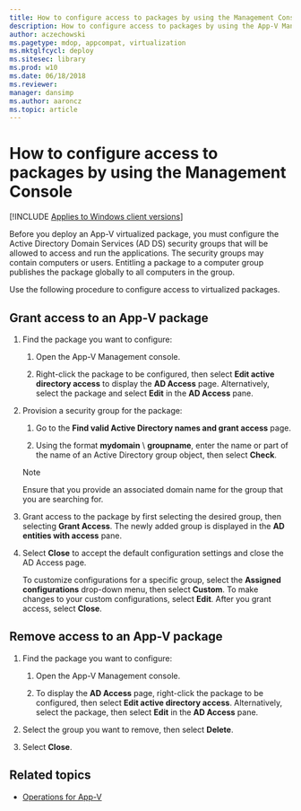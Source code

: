 ```yaml
---
title: How to configure access to packages by using the Management Console (Windows 10/11)
description: How to configure access to packages by using the App-V Management Console.
author: aczechowski
ms.pagetype: mdop, appcompat, virtualization
ms.mktglfcycl: deploy
ms.sitesec: library
ms.prod: w10
ms.date: 06/18/2018
ms.reviewer: 
manager: dansimp
ms.author: aaroncz
ms.topic: article
---
```

# How to configure access to packages by using the Management Console

[!INCLUDE [Applies to Windows client versions](../includes/applies-to-windows-client-versions.md)]

Before you deploy an App-V virtualized package, you must configure the Active Directory Domain Services (AD DS) security groups that will be allowed to access and run the applications. The security groups may contain computers or users. Entitling a package to a computer group publishes the package globally to all computers in the group.

Use the following procedure to configure access to virtualized packages.

## Grant access to an App-V package

1. Find the package you want to configure:

    1. Open the App-V Management console.

    1. Right-click the package to be configured, then select **Edit active directory access** to display the **AD Access** page. Alternatively, select the package and select **Edit** in the **AD Access** pane.

2. Provision a security group for the package:

    1. Go to the **Find valid Active Directory names and grant access** page.

    1. Using the format **mydomain** \\ **groupname**, enter the name or part of the name of an Active Directory group object, then select **Check**.

    > [!NOTE]
    > Ensure that you provide an associated domain name for the group that you are searching for.

3. Grant access to the package by first selecting the desired group, then selecting **Grant Access**. The newly added group is displayed in the **AD entities with access** pane.

4. Select **Close** to accept the default configuration settings and close the AD Access page.

    To customize configurations for a specific group, select the **Assigned configurations** drop-down menu, then select **Custom**. To make changes to your custom configurations, select **Edit**. After you grant access, select **Close**.

## Remove access to an App-V package

1. Find the package you want to configure:

    1. Open the App-V Management console.

    1. To display the **AD Access** page, right-click the package to be configured, then select **Edit active directory access**. Alternatively, select the package, then select **Edit** in the **AD Access** pane.

2. Select the group you want to remove, then select **Delete**.

3. Select **Close**.





## Related topics

* [Operations for App-V](appv-operations.md)
